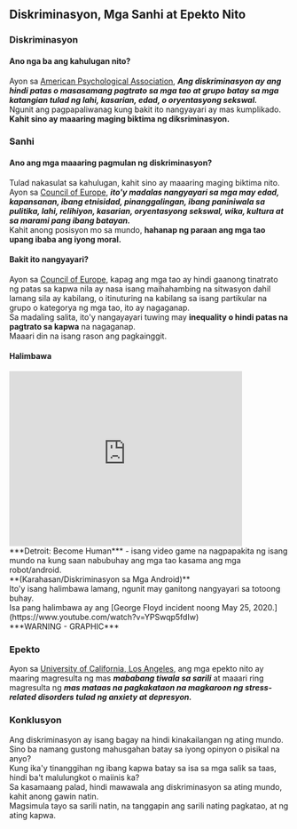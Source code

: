 ## Diskriminasyon, Mga Sanhi at Epekto Nito

### Diskriminasyon
#### Ano nga ba ang kahulugan nito?
Ayon sa [American Psychological Association](https://www.apa.org/topics/racism-bias-discrimination/types-stress), ***Ang diskriminasyon ay ang hindi patas o masasamang pagtrato sa mga tao at grupo batay sa mga katangian tulad ng lahi, kasarian, edad, o oryentasyong sekswal.*** 
<br>
Ngunit ang pagpapaliwanag kung bakit ito nangyayari ay mas kumplikado.
<br>
**Kahit sino ay maaaring maging biktima ng diksriminasyon.**

### Sanhi
#### Ano ang mga maaaring pagmulan ng diskriminasyon?
Tulad nakasulat sa kahulugan, kahit sino ay maaaring maging biktima nito.
<br>
Ayon sa [Council of Europe](https://www.coe.int/en/web/compass/discrimination-and-intolerance), ***ito'y madalas nangyayari sa mga may edad, kapansanan, ibang etnisidad, pinanggalingan, ibang paniniwala sa pulitika, lahi, relihiyon, kasarian, oryentasyong sekswal, wika, kultura at sa marami pang ibang batayan.***
<br>
Kahit anong posisyon mo sa mundo, **hahanap ng paraan ang mga tao upang ibaba ang iyong moral.**
<br>

#### Bakit ito nangyayari?
Ayon sa [Council of Europe](https://www.coe.int/en/web/compass/discrimination-and-intolerance), kapag ang mga tao ay hindi gaanong tinatrato ng patas sa kapwa nila ay nasa isang maihahambing na sitwasyon dahil lamang sila ay kabilang, o itinuturing na kabilang sa isang partikular na grupo o kategorya ng mga tao, ito ay nagaganap.
<br>
Sa madaling salita, ito'y nangayayari tuwing may **inequality o hindi patas na pagtrato sa kapwa** na nagaganap.
<br>
Maaari din na isang rason ang pagkainggit.

#### Halimbawa
<iframe width="420" height="315" src="https://www.youtube.com/embed/FAI-gNF0Hk8" frameborder="0" allowfullscreen="allowfullscreen">&nbsp;</iframe>

<br>
***Detroit: Become Human*** - isang video game na nagpapakita ng isang mundo na kung saan nabubuhay ang mga tao kasama ang mga robot/android.
<br>
**(Karahasan/Diskriminasyon sa Mga Android)**
<br>
Ito'y isang halimbawa lamang, ngunit may ganitong nangyayari sa totoong buhay.

<br>
Isa pang halimbawa ay ang [George Floyd incident noong May 25, 2020.](https://www.youtube.com/watch?v=YPSwqp5fdIw)
<br>
***WARNING - GRAPHIC***

### Epekto
Ayon sa [University of California, Los Angeles](https://newsroom.ucla.edu/stories/discrimination-can-be-harmful-to-your-mental-health), ang mga epekto nito ay maaring magresulta ng mas ***mababang tiwala sa sarili*** at maaari ring magresulta ng ***mas mataas na pagkakataon na magkaroon ng stress-related disorders tulad ng anxiety at depresyon.***

### Konklusyon
Ang diskriminasyon ay isang bagay na hindi kinakailangan ng ating mundo. Sino ba namang gustong mahusgahan batay sa iyong opinyon o pisikal na anyo?
<br>
Kung ika'y tinanggihan ng ibang kapwa batay sa isa sa mga salik sa taas, hindi ba't malulungkot o maiinis ka?
<br>
Sa kasamaang palad, hindi mawawala ang diskriminasyon sa ating mundo, kahit anong gawin natin.
<br>
Magsimula tayo sa sarili natin, na tanggapin ang sarili nating pagkatao, at ng ating kapwa.
